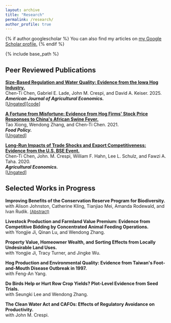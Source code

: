 ```yaml
---
layout: archive
title: "Research"
permalink: /research/
author_profile: true
---
```


{% if author.googlescholar %}
  You can also find my articles on <u><a href="{{author.googlescholar}}">my Google Scholar profile</a>.</u>
{% endif %}

{% include base_path %}
<!---

{% for post in site.publications reversed %}
  {% include archive-single.html %}
{% endfor %}
--->

## Peer Reviewed Publications

**[Size-Based Regulation and Water Quality: Evidence from the Iowa Hog Industry.](https://doi.org/10.1111/ajae.70006)**  
Chen-Ti Chen, Gabriel E. Lade, John M. Crespi, and David A. Keiser. 2025.  
***American Journal of Agricultural Economics.***  
[[Ungated](https://www.dropbox.com/scl/fi/yj2553xvefp7e2gtetdeo/CAFO_AJAE.pdf?rlkey=0i5o5m8xv6slchw3wil5ojoj7&raw=1)][[code](https://github.com/chenti-chen/cafos-cwa)]

**[A Fortune from Misfortune: Evidence from Hog Firms' Stock Price Responses to China's African Swine Fever.](https://doi.org/10.1016/j.foodpol.2021.102150)**  
Tao Xiong, Wendong Zhang, and Chen-Ti Chen. 2021.  
***Food Policy.***  
[[Ungated](https://www.card.iastate.edu/products/publications/synopsis/?p=1304)]

**[Long-Run Impacts of Trade Shocks and Export Competitiveness: Evidence from the U.S. BSE Event.](https://doi.org/10.1111/agec.12602)**  
Chen-Ti Chen, John. M. Crespi, William F. Hahn, Lee L. Schulz, and Fawzi A. Taha. 2020.  
***Agricultural Economics.***  
[[Ungated](https://www.card.iastate.edu/products/publications/pdf/19wp594.pdf)]

<!---
## Working Papers
--->


## Selected Works in Progress

**Improving Benefits of the Conservation Reserve Program for Biodiversity.**  
with Alison Johnston, Catherine Kling, Tianjiao Mei, Amanda Rodewald, and Ivan Rudik. [<font size="2">(Abstract)</font>](crp_birds)

**Livestock Production and Farmland Value Premium: Evidence from Competitive Bidding by Concentrated Animal Feeding Operations.**  
with Yongjie Ji, Qinan Lu, and Wendong Zhang.

**Property Value, Homeowner Wealth, and Sorting Effects from Locally Undesirable Land Uses.**  
with Yongjie Ji, Tracy Turner, and Jingke Wu.

**Hog Production and Environmental Quality: Evidence from Taiwan's Foot-and-Mouth Disease Outbreak in 1997.**  
with Feng-An Yang.

**Do Birds Help or Hurt Row Crop Yields? Plot-Level Evidence from Seed Trials.**  
with Seungki Lee and Wendong Zhang.

**The Clean Water Act and CAFOs: Effects of Regulatory Avoidance on Productivity.**  
with John M. Crespi.
